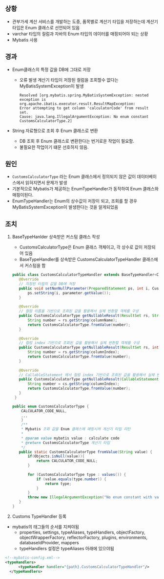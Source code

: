 ## 상황
- 관부가세 계산 서비스를 개발하는 도중, 품목별로 계산기 타입을 저장하는데 계산기 타입은 Enum 클래스로 선언되어 있음
- varchar 타입의 컬럼과 자바의 Enum 타입의 데이터를 매핑되어야 되는 상황
- Mybatis 사용

## 경과
- Enum클래스의 특정 값을 DB에 그대로 저장
  - 오류 발생
    계산기 타입이 저장된 컬럼을 조회할수 없다는 MyBatisSystemException이 발생
    ```plain
    Resolved [org.mybatis.spring.MyBatisSystemException: nested exception is org.apache.ibatis.executor.result.ResultMapException:
    Error attempting to get column 'calculatorCode' from result set.
    Cause: java.lang.IllegalArgumentException: No enum constant CustomsCalculatorType.2]
    ```

- String 자료형으로 조회 후 Enum 클래스로 변환
  - DB 조회 후 Enum 클래스로 변환한다는 번거로운 작업이 필요함.
  - 불필요한 작업이기 떄문 선호하지 않음.
 

## 원인
- `CustomsCalculatorType` 라는 Enum 클래스에서 정의되지 않은 값이 데이터베이스에서 읽혀지면서 문제가 발생
- 기본적으로 Mybatis가 제공하는 EnumTypeHandler가 동작하여 Enum 클래스와 매핑이된다.
- EnumTypeHandler는 Enum의 상수값이 저장이 되고, 조회를 할 경우 MyBatisSystemException이 발생한다는 것을 알게되었음



## 조치

1. BaseTypeHanlder 상속받은 커스텀 클래스 작성
   - CustomsCalculatorType은 Enum 클래스 객체이고, 각 상수로 값이 저장되어 있음
   - BaseTypeHandler를 상속받은 CustomsCalculatorTypeHandler 클래스에서 커스텀을 함
   ``` java
   public class CustomsCalculatorTypeHandler extends BaseTypeHandler<CustomsCalculatorType> {
      @Override
      // 지정된 타읩의 값을 DB에 저장
      public void setNonNullParameter(PreparedStatement ps, int i, CustomsCalculatorType parameter, JdbcType jdbcType) throws SQLException {
          ps.setString(i, parameter.getValue());
      }
  
      @Override
      // 컬럼 이름을 기반으로 조회된 값을 활용해서 실제 반환할 객체를 구성
      public CustomsCalculatorType getNullableResult(ResultSet rs, String columnName) throws SQLException {
          String number = rs.getString(columnName);
          return CustomsCalculatorType.fromValue(number);
      }
  
      @Override
      // 컬럼 index 기반으로 조회된 값을 활용해서 실제 반환할 객체를 구성
      public CustomsCalculatorType getNullableResult(ResultSet rs, int columnIndex) throws SQLException {
          String number = rs.getString(columnIndex);
          return CustomsCalculatorType.fromValue(number);
      }
  
      @Override
      // CallableStatement 에서 컬럼 index 기반으로 조회된 값을 활용해서 실제 반환할 객체를 구성
      public CustomsCalculatorType getNullableResult(CallableStatement cs, int columnIndex) throws SQLException {
          String number = cs.getString(columnIndex);
          return CustomsCalculatorType.fromValue(number);
      }
    }
   ```

   ``` java
   public enum CustomsCalculatorType {
       CALCULATOR_CODE_NULL,
       ,,,
       }
       /**
       * Mybatis 조회 값을 Enum 클래스에 매핑시켜 계산기 타입 리턴
       *
       * @param value mybatis value : calculate code
       * @return CustomsCalculatorType 계산기 타입
       */
      public static CustomsCalculatorType fromValue(String value) {
          if(Objects.isNull(value)){
              return CALCULATOR_CODE_NULL;
          }
  
          for (CustomsCalculatorType type : values()) {
              if (value.equals(type.number)) {
                  return type;
              }
          }
          throw new IllegalArgumentException("No enum constant with value " + value);
      }
   }
   ```

2. Customs TypeHandler 등록
  - mybatis의 태그들의 순서를 지켜야됨
    - properties, settings, typeAliases, typeHandlers, objectFactory, objectWrapperFactory, reflectorFactory, plugins, environments, databaseIdProvider, mappers
    - typeHandlers 설정은 typeAliases 아래에 있으야됨
  
  ``` xml
  <!--mybatis-config.xml-->
  <typeHandlers>
		<typeHandler handler="{path}.CustomsCalculatorTypeHandler"/>
	</typeHandlers>
  ```




